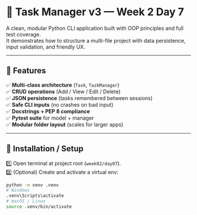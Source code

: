 # 🧠 Task Manager v3 — Week 2 Day 7

A clean, modular Python CLI application built with OOP principles and full test coverage.  
It demonstrates how to structure a multi-file project with data persistence, input validation, and friendly UX.

---

## 🚀 Features

✅ **Multi-class architecture** (`Task`, `TaskManager`)  
✅ **CRUD operations** (Add / View / Edit / Delete)  
✅ **JSON persistence** (tasks remembered between sessions)  
✅ **Safe CLI inputs** (no crashes on bad input)  
✅ **Docstrings + PEP 8 compliance**  
✅ **Pytest suite** for model + manager  
✅ **Modular folder layout** (scales for larger apps)

---

## 🧩 Installation / Setup

1️⃣ Open terminal at project root (`week02/day07`).  
2️⃣ (Optional) Create and activate a virtual env:

```bash
python -m venv .venv
# Windows
.venv\Scripts\activate
# macOS / Linux
source .venv/bin/activate
